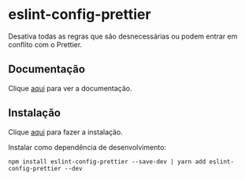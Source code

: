 # eslint-config-prettier

Desativa todas as regras que são desnecessárias ou podem entrar em conflito com o Prettier.

## Documentação

Clique [aqui](https://github.com/prettier/eslint-config-prettier) para ver a documentação.

## Instalação

Clique [aqui](https://www.npmjs.com/package/eslint-config-prettier) para fazer a instalação.

Instalar como dependência de desenvolvimento:

```
npm install eslint-config-prettier --save-dev | yarn add eslint-config-prettier --dev
```